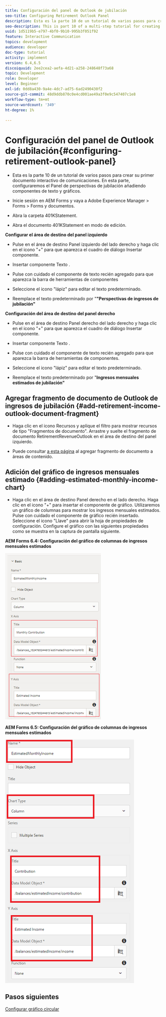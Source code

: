 ```yaml
---
title: Configuración del panel de Outlook de jubilación
seo-title: Configuring Retirement Outlook Panel
description: Esta es la parte 10 de un tutorial de varios pasos para crear su primer documento interactivo de comunicaciones. En esta parte, configuraremos el Panel de perspectivas de jubilación añadiendo componentes de texto y gráficos.
seo-description: This is part 10 of a multi-step tutorial for creating your first interactive communications document. In this part, we will configure Retirement Outlook Panel by adding text and chart components.
uuid: 1d5119b5-e797-4bf0-9b10-995b3f051f92
feature: Interactive Communication
topics: development
audience: developer
doc-type: tutorial
activity: implement
version: 6.4,6.5
discoiquuid: 2ee2cea2-aefa-4d21-a258-248648f73a68
topic: Development
role: Developer
level: Beginner
exl-id: 0dd8a430-9a4e-4dc7-ad75-6ad2490430f2
source-git-commit: 48d9ddb870c0e4cd001ae49a3f0e9c547407c1e8
workflow-type: tm+mt
source-wordcount: '349'
ht-degree: 1%

---
```


# Configuración del panel de Outlook de jubilación{#configuring-retirement-outlook-panel}

* Esta es la parte 10 de un tutorial de varios pasos para crear su primer documento interactivo de comunicaciones. En esta parte, configuraremos el Panel de perspectivas de jubilación añadiendo componentes de texto y gráficos.

* Inicie sesión en AEM Forms y vaya a Adobe Experience Manager > Forms > Forms y documentos.

* Abra la carpeta 401KStatement.

* Abra el documento 401KStatement en modo de edición.

**Configurar el área de destino del panel izquierdo**

* Pulse en el área de destino Panel izquierdo del lado derecho y haga clic en el icono &quot;+&quot; para que aparezca el cuadro de diálogo Insertar componente.

* Insertar componente Texto .

* Pulse con cuidado el componente de texto recién agregado para que aparezca la barra de herramientas de componentes

* Seleccione el icono &quot;lápiz&quot; para editar el texto predeterminado.

* Reemplace el texto predeterminado por &quot;**&quot;Perspectivas de ingresos de jubilación&quot;**

**Configuración del área de destino del panel derecho**

* Pulse en el área de destino Panel derecho del lado derecho y haga clic en el icono &quot;+&quot; para que aparezca el cuadro de diálogo Insertar componente.

* Insertar componente Texto .

* Pulse con cuidado el componente de texto recién agregado para que aparezca la barra de herramientas de componentes.

* Seleccione el icono &quot;lápiz&quot; para editar el texto predeterminado.

* Reemplace el texto predeterminado por &quot;**Ingresos mensuales estimados de jubilación&quot;**

## Agregar fragmento de documento de Outlook de ingresos de jubilación {#add-retirement-income-outlook-document-fragment}

* Haga clic en el icono Recursos y aplique el filtro para mostrar recursos de tipo &quot;Fragmentos de documento&quot;. Arrastre y suelte el fragmento de documento RetirementRevenueOutlook en el área de destino del panel izquierdo.

* Puede consultar [a esta página](https://experienceleague.adobe.com/docs/experience-manager-learn/forms/ic-web-channel-tutorial/partseven.html) al agregar fragmento de documento a áreas de contenido.

## Adición del gráfico de ingresos mensuales estimado {#adding-estimated-monthly-income-chart}

* Haga clic en el área de destino Panel derecho en el lado derecho. Haga clic en el icono &quot;+&quot; para insertar el componente de gráfico. Utilizaremos un gráfico de columnas para mostrar los ingresos mensuales estimados. Pulse con cuidado el componente de gráfico recién insertado. Seleccione el icono &quot;Llave&quot; para abrir la hoja de propiedades de configuración. Configure el gráfico con las siguientes propiedades como se muestra en la captura de pantalla siguiente.

**AEM Forms 6.4: Configuración del gráfico de columnas de ingresos mensuales estimados**

![form64](assets/estimatedmonthlyincomechart.png)

**AEM Forms 6.5: Configuración del gráfico de columnas de ingresos mensuales estimados**

![forms65](assets/estimatedmonthlyincomechart65.PNG)

## Pasos siguientes

[Configurar gráfico circular](./parteleven.md)
